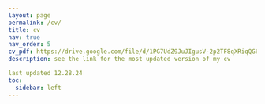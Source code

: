 ```yaml
---
layout: page
permalink: /cv/
title: cv
nav: true
nav_order: 5
cv_pdf: https://drive.google.com/file/d/1PG7UdZ9JuJIgusV-2p2TF8qXRiqQG6ym/view?usp=sharing # you can also use external links here
description: see the link for the most updated version of my cv

last updated 12.28.24
toc:
  sidebar: left
---
```

